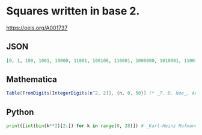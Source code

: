 # Squares written in base 2\.
https://oeis.org/A001737
## JSON
```JSON
[0, 1, 100, 1001, 10000, 11001, 100100, 110001, 1000000, 1010001, 1100100, 1111001, 10010000, 10101001, 11000100, 11100001, 100000000, 100100001, 101000100, 101101001, 110010000, 110111001, 111100100, 1000010001, 1001000000, 1001110001, 1010100100, 1011011001]
```
## Mathematica
```Mathematica
Table[FromDigits[IntegerDigits[n^2, 2]], {n, 0, 50}] (* _T. D. Noe_, Aug 10 2012 *)
```
## Python
```Python
print([int(bin(k**2)[2:]) for k in range(0, 28)]) # _Karl-Heinz Hofmann_, Feb 01 2022
```

